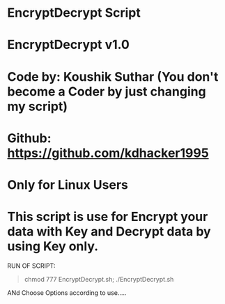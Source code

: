 # EncryptDecrypt Script
# EncryptDecrypt v1.0
# Code by: Koushik Suthar (You don't become a Coder by just changing my script)
# Github: https://github.com/kdhacker1995
# Only for Linux Users
# This script is use for Encrypt your data with Key and Decrypt data by using Key only.


RUN OF SCRIPT:
  > chmod 777 EncryptDecrypt.sh;
  > ./EncryptDecrypt.sh

ANd Choose Options according to use.....

